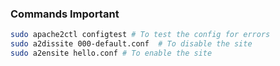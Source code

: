 ### Commands Important

```bash
sudo apache2ctl configtest # To test the config for errors
sudo a2dissite 000-default.conf  # To disable the site
sudo a2ensite hello.conf # To enable the site
```
